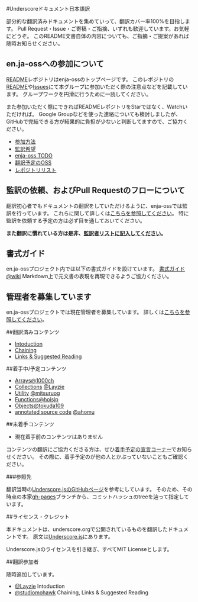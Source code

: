 #Underscoreドキュメント日本語訳

部分的な翻訳済みドキュメントを集めていって、翻訳カバー率100%を目指します。
Pull Request・Issue・ご寄稿・ご指摘、いずれも歓迎しています。お気軽にどうぞ。
このREADME文書自体の内容についても、ご指摘・ご提案があれば随時お知らせください。

## en.ja-ossへの参加について

[README](https://github.com/enja-oss/README)レポジトリはenja-ossのトップページです。
このレポジトリの[README](https://github.com/enja-oss/README/blob/master/readme.md)や[Issues](https://github.com/enja-oss/README/issues)にて本グループに参加いただく際の注意点などを記載しています。
グループワークを円滑に行うために一読してください。

また参加いただく際にできればREADMEレポジトリをStarではなく、Watchいただければ。
Google Groupなどを使った連絡についても検討しましたが、GitHubで完結できる方が結果的に負担が少ないと判断してますので、ご協力ください。

- [参加方法](https://github.com/enja-oss/README/blob/master/readme.md#%E5%8F%82%E5%8A%A0%E6%96%B9%E6%B3%95)
- [監訳希望](https://github.com/enja-oss/README/blob/master/readme.md#%E7%9B%A3%E8%A8%B3%E5%B8%8C%E6%9C%9B)
- [enja-oss TODO](https://github.com/enja-oss/README/blob/master/readme.md#enja-oss-todo)
- [翻訳予定のOSS](https://github.com/enja-oss/README/blob/master/readme.md#%E7%BF%BB%E8%A8%B3%E4%BA%88%E5%AE%9A%E3%81%AEoss)
- [レポジトリリスト](https://github.com/enja-oss/README/blob/master/readme.md#%E3%83%AC%E3%83%9D%E3%82%B8%E3%83%88%E3%83%AA%E3%83%AA%E3%82%B9%E3%83%88)

## 監訳の依頼、およびPull Requestのフローについて

翻訳初心者でもドキュメントの翻訳をしていただけるように、enja-ossでは監訳を行っています。
これらに関して詳しくは[こちらを参照してください](https://github.com/enja-oss/README/wiki/Review-and-Pull-Request-Flow)。
特に監訳を依頼する予定の方は必ず目を通しておいてください。

**また翻訳に慣れている方は是非、[監訳者リストに記入してください](https://github.com/enja-oss/README/issues/5)。**

## 書式ガイド

en.ja-ossプロジェクト内では以下の書式ガイドを設けています。
[書式ガイド@wiki](https://github.com/enja-oss/README/wiki/markdown-in-japanese)
Markdown上で元文書の表現を再現できるようご協力ください。

## 管理者を募集しています

en.ja-ossプロジェクトでは現在管理者を募集しています。
詳しくは[こちらを参照してください](https://github.com/enja-oss/README/issues/12)。

##翻訳済みコンテンツ

- [Intoduction](https://github.com/enja-oss/Underscore/blob/master/docs/Introduction.md)
- [Chaining](https://github.com/enja-oss/Underscore/blob/master/docs/Chaining.md)
- [Links & Suggested Reading](https://github.com/enja-oss/Underscore/blob/master/docs/Links-and-Suggested-reading.md)

##着手中/予定コンテンツ

- [Arrays](http://underscorejs.org/#arrays)[@1000ch](https://github.com/1000ch)
- [Collections](http://underscorejs.org/#collections) [@Layzie](https://github.com/Layzie)
- [Utility](http://underscorejs.org/#utility) [@mitsuruog](https://github.com/mitsuruog)
- [Functions](http://underscorejs.org/#functions)[@hoisjp](https://github.com/hoisjp)
- [Objects](http://underscorejs.org/#objects)[@tokuda109](https://github.com/tokuda109)
- [annotated source code](http://underscorejs.org/docs/underscore.html) [@ahomu](https://github.com/ahomu)

##未着手コンテンツ

- 現在着手前のコンテンツはありません

コンテンツの翻訳にご協力くださる方は、ぜひ[着手予定の宣言コーナー](https://github.com/enja-oss/Underscore/issues/1)でお知らせください。
その際に、着手予定のが他の人とかぶっていないこともご確認ください。

###参照先

翻訳当時の[Underscore.jsのGitHubページ](http://underscorejs.org/)を参考にしています。
そのため、その時点の本家[gh-pages](https://github.com/documentcloud/underscore/tree/gh-pages)ブランチから、コミットハッシュのtreeを辿って指定しています。

##ライセンス・クレジット

本ドキュメントは、underscore.orgで公開されているものを翻訳したドキュメントです。
原文は[Underscore.js](http://underscorejs.org/ "Underscore.js")にあります。

Underscore.jsのライセンスを引き継ぎ、すべてMIT Licenseとします。

##翻訳参加者

随時追加しています。

- [@Layzie](https://github.com/Layzie) Intoduction
- [@studiomohawk](https://github.com/studiomohawk) Chaining, Links & Suggested Reading
